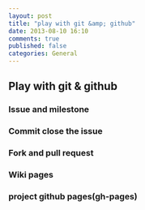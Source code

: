 ```yaml
---
layout: post
title: "play with git &amp; github"
date: 2013-08-10 16:10
comments: true
published: false
categories: General
---
```


## Play with git & github

### Issue and milestone

### Commit close the issue

### Fork and pull request

### Wiki pages

### project github pages(gh-pages)

